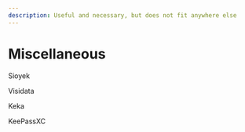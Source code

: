 ```yaml
---
description: Useful and necessary, but does not fit anywhere else
---
```


# Miscellaneous

Sioyek

Visidata

Keka

KeePassXC



